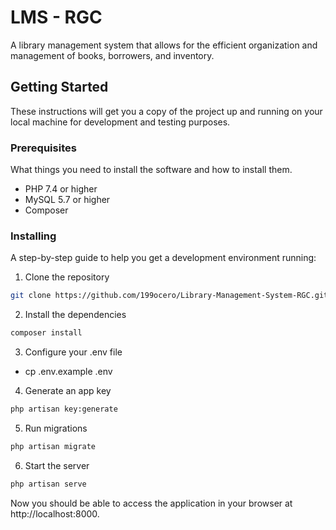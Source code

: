 # LMS - RGC

A library management system that allows for the efficient organization and management of books, borrowers, and inventory.

## Getting Started

These instructions will get you a copy of the project up and running on your local machine for development and testing purposes.

### Prerequisites

What things you need to install the software and how to install them.

- PHP 7.4 or higher
- MySQL 5.7 or higher
- Composer

### Installing

A step-by-step guide to help you get a development environment running:

1. Clone the repository

```bash
git clone https://github.com/199ocero/Library-Management-System-RGC.git
```

2. Install the dependencies

```bash
composer install
```

3. Configure your .env file

- cp .env.example .env

4. Generate an app key

```bash
php artisan key:generate
```

5. Run migrations

```bash
php artisan migrate
```

6. Start the server

```bash
php artisan serve
```

Now you should be able to access the application in your browser at http://localhost:8000.
